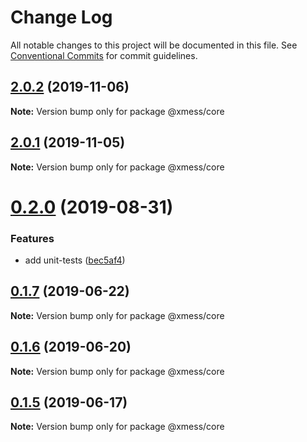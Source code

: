 # Change Log

All notable changes to this project will be documented in this file.
See [Conventional Commits](https://conventionalcommits.org) for commit guidelines.

## [2.0.2](https://github.com/ciklum-digital/xmess/compare/v2.0.1...v2.0.2) (2019-11-06)

**Note:** Version bump only for package @xmess/core





## [2.0.1](https://github.com/ciklum-digital/xmess/compare/v0.2.0...v2.0.1) (2019-11-05)

**Note:** Version bump only for package @xmess/core





# [0.2.0](https://github.com/ciklum-digital/xmess/compare/v0.1.8...v0.2.0) (2019-08-31)


### Features

* add unit-tests ([bec5af4](https://github.com/ciklum-digital/xmess/commit/bec5af4))





## [0.1.7](https://github.com/ciklum-digital/xmess/compare/v0.1.6...v0.1.7) (2019-06-22)

**Note:** Version bump only for package @xmess/core





## [0.1.6](https://github.com/ciklum-digital/xmess/compare/v0.1.5...v0.1.6) (2019-06-20)

**Note:** Version bump only for package @xmess/core





## [0.1.5](https://github.com/ciklum-digital/xmess/compare/v0.1.4...v0.1.5) (2019-06-17)

**Note:** Version bump only for package @xmess/core
